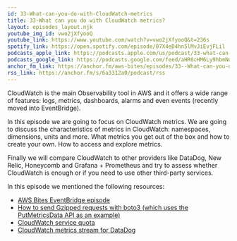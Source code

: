 ```yaml
---
id: 33-What-can-you-do-with-CloudWatch-metrics
title: 33-What can you do with CloudWatch metrics?
layout: episodes_layout.njk
youtube_img_id: vwo2jXfyooQ
youtube_link: https://www.youtube.com/watch?v=vwo2jXfyooQ&t=236s
spotify_link: https://open.spotify.com/episode/07X4eD4hn5lMvJiEvjFLil
podcasts_apple_link: https://podcasts.apple.com/us/podcast/33-what-can-you-do-with-cloudwatch-metrics/id1585489017?i=1000558323260
podcasts_google_link: https://podcasts.google.com/feed/aHR0cHM6Ly9hbmNob3IuZm0vcy82YTMzMTJhMC9wb2RjYXN0L3Jzcw/episode/OTFiOGI2YzUtNTdkZC00ZjIyLWEzZjktMTg2YWZkYjY0YThm?sa=X&ved=0CAUQkfYCahcKEwi4n82V7vX3AhUAAAAAHQAAAAAQAQ 
anchor_fm_link: https://anchor.fm/aws-bites/episodes/33--What-can-you-do-with-CloudWatch-metrics-e1hentr
rss_link: https://anchor.fm/s/6a3312a0/podcast/rss
---
```



CloudWatch is the main Observability tool in AWS and it offers a wide range of features: logs, metrics, dashboards, alarms and even events (recently moved into EventBridge).

In this episode we are going to focus on CloudWatch metrics. We are going to discuss the characteristics of metrics in CloudWatch: namespaces, dimensions, units and more. What metrics you get out of the box and how to create your own. How to access and explore metrics.

Finally we will compare CloudWatch to other providers like DataDog, New Relic, Honeycomb and Grafana + Prometheus and try to assess whether CloudWatch is enough or if you need to use other third-party services.
 
In this episode we mentioned the following resources:

  - [AWS Bites EventBridge episode](https://www.youtube.com/watch?v=UjIE5qp-v8w&list=PLAWXFhe0N1vLHkGO1ZIWW_SZpturHBiE_&index=5) 
  - [How to send Gzipped requests with boto3 (which uses the PutMetricsData API as an example)](https://loige.co/how-to-send-gzipped-requests-with-boto3)
  - [CloudWatch service quota](https://docs.aws.amazon.com/AmazonCloudWatch/latest/monitoring/cloudwatch_limits.html)
  - [CloudWatch metrics stream for DataDog](https://www.datadoghq.com/blog/amazon-cloudwatch-metric-streams-datadog/)
   